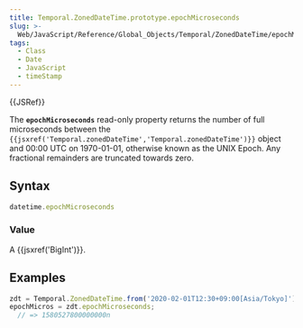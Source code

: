 ```yaml
---
title: Temporal.ZonedDateTime.prototype.epochMicroseconds
slug: >-
  Web/JavaScript/Reference/Global_Objects/Temporal/ZonedDateTime/epochMicroseconds
tags:
  - Class
  - Date
  - JavaScript
  - timeStamp
---
```

{{JSRef}}

<p class="summary"><span class="seoSummary">The <strong><code>epochMicroseconds</code></strong> read-only property returns the number of full microseconds between the <code>{{jsxref('Temporal.zonedDateTime','Temporal.zonedDateTime')}}</code> object and 00:00 UTC on 1970-01-01, otherwise known as the UNIX Epoch. Any fractional remainders are truncated towards zero.</span></p>

## Syntax

```js
datetime.epochMicroseconds
```

### Value

A {{jsxref('BigInt')}}.

## Examples

```js
zdt = Temporal.ZonedDateTime.from('2020-02-01T12:30+09:00[Asia/Tokyo]');
epochMicros = zdt.epochMicroseconds;
  // => 1580527800000000n
```
